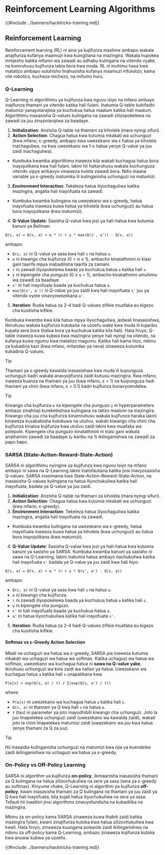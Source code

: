 # Reinforcement Learning Algorithms

{{#include ../banners/hacktricks-training.md}}

## Reinforcement Learning

Reinforcement learning (RL) ni aina ya kujifunza mashine ambapo wakala anajifunza kufanya maamuzi kwa kuingiliana na mazingira. Wakala hupokea mrejesho katika mfumo wa zawadi au adhabu kulingana na vitendo vyake, na kumruhusu kujifunza tabia bora kwa muda. RL ni muhimu hasa kwa matatizo ambapo suluhisho linahusisha kufanya maamuzi mfululizo, kama vile robotics, kucheza michezo, na mifumo huru.

### Q-Learning

Q-Learning ni algorithimu ya kujifunza kwa nguvu isiyo na mfano ambayo inajifunza thamani ya vitendo katika hali fulani. Inatumia Q-table kuhifadhi matumizi yanayotarajiwa ya kuchukua hatua maalum katika hali maalum. Algorithimu inasasisha Q-values kulingana na zawadi zilizopokelewa na zawadi za juu zinazotarajiwa za baadaye.
1. **Initialization**: Anzisha Q-table na thamani za kiholela (mara nyingi sifuri).
2. **Action Selection**: Chagua hatua kwa kutumia mkakati wa uchunguzi (kwa mfano, ε-greedy, ambapo kwa uwezekano wa ε hatua ya kiholela inachaguliwa, na kwa uwezekano wa 1-ε hatua yenye Q-value ya juu zaidi inachaguliwa).
- Kumbuka kwamba algorithimu inaweza kila wakati kuchagua hatua bora inayojulikana kwa hali fulani, lakini hii haitaruhusu wakala kuchunguza vitendo vipya ambavyo vinaweza kuleta zawadi bora. Ndio maana variable ya ε-greedy inatumika ili kulinganisha uchunguzi na matumizi.
3. **Environment Interaction**: Tekeleza hatua iliyochaguliwa katika mazingira, angalia hali inayofuata na zawadi.
- Kumbuka kwamba kulingana na uwezekano wa ε-greedy, hatua inayofuata inaweza kuwa hatua ya kiholela (kwa uchunguzi) au hatua bora inayojulikana (kwa matumizi).
4. **Q-Value Update**: Sasisha Q-value kwa jozi ya hali-hatua kwa kutumia kanuni ya Bellman:
```plaintext
Q(s, a) = Q(s, a) + α * (r + γ * max(Q(s', a')) - Q(s, a))
```
ambapo:
- `Q(s, a)` ni Q-value ya sasa kwa hali `s` na hatua `a`.
- `α` ni kiwango cha kujifunza (0 < α ≤ 1), ambacho kinatathmini ni kiasi gani taarifa mpya inabadilisha taarifa za zamani.
- `r` ni zawadi iliyopokelewa baada ya kuchukua hatua `a` katika hali `s`.
- `γ` ni kipengele cha punguzo (0 ≤ γ < 1), ambacho kinatathmini umuhimu wa zawadi za baadaye.
- `s'` ni hali inayofuata baada ya kuchukua hatua `a`.
- `max(Q(s', a'))` ni Q-value ya juu zaidi kwa hali inayofuata `s'` juu ya vitendo vyote vinavyowezekana `a'`.
5. **Iteration**: Rudia hatua za 2-4 hadi Q-values zifikie muafaka au kigezo cha kusitisha kifikie.

Kumbuka kwamba kwa kila hatua mpya iliyochaguliwa, jedwali linasasishwa, likiruhusu wakala kujifunza kutokana na uzoefu wake kwa muda ili kujaribu kupata sera bora (hatua bora ya kuchukua katika kila hali). Hata hivyo, Q-table inaweza kuwa kubwa kwa mazingira yenye hali nyingi na vitendo, na kufanya kuwa ngumu kwa matatizo magumu. Katika hali kama hizo, mbinu za kukadiria kazi (kwa mfano, mitandao ya neva) zinaweza kutumika kukadiria Q-values.

> [!TIP]
> Thamani ya ε-greedy kawaida inasasishwa kwa muda ili kupunguza uchunguzi kadri wakala anavyojifunza zaidi kuhusu mazingira. Kwa mfano, inaweza kuanza na thamani ya juu (kwa mfano, ε = 1) na kuipunguza hadi thamani ya chini (kwa mfano, ε = 0.1) kadri kujifunza kunavyoendelea.

> [!TIP]
> Kiwango cha kujifunza `α` na kipengele cha punguzo `γ` ni hyperparameters ambazo zinahitaji kurekebishwa kulingana na tatizo maalum na mazingira. Kiwango cha juu cha kujifunza kinamruhusu wakala kujifunza haraka lakini kinaweza kusababisha kutokuwa na utulivu, wakati kiwango cha chini cha kujifunza kinatoa kujifunza kwa utulivu zaidi lakini kwa muafaka wa polepole. Kipengele cha punguzo kinatathmini ni kiasi gani wakala anathamini zawadi za baadaye (`γ` karibu na 1) ikilinganishwa na zawadi za papo hapo.

### SARSA (State-Action-Reward-State-Action)

SARSA ni algorithimu nyingine ya kujifunza kwa nguvu isiyo na mfano ambayo ni sawa na Q-Learning lakini inatofautiana katika jinsi inavyosasisha Q-values. SARSA inasimama kwa State-Action-Reward-State-Action, na inasasisha Q-values kulingana na hatua iliyochukuliwa katika hali inayofuata, badala ya Q-value ya juu zaidi.
1. **Initialization**: Anzisha Q-table na thamani za kiholela (mara nyingi sifuri).
2. **Action Selection**: Chagua hatua kwa kutumia mkakati wa uchunguzi (kwa mfano, ε-greedy).
3. **Environment Interaction**: Tekeleza hatua iliyochaguliwa katika mazingira, angalia hali inayofuata na zawadi.
- Kumbuka kwamba kulingana na uwezekano wa ε-greedy, hatua inayofuata inaweza kuwa hatua ya kiholela (kwa uchunguzi) au hatua bora inayojulikana (kwa matumizi).
4. **Q-Value Update**: Sasisha Q-value kwa jozi ya hali-hatua kwa kutumia kanuni ya sasisho ya SARSA. Kumbuka kwamba kanuni ya sasisho ni sawa na Q-Learning, lakini inatumia hatua ambayo itachukuliwa katika hali inayofuata `s'` badala ya Q-value ya juu zaidi kwa hali hiyo:
```plaintext
Q(s, a) = Q(s, a) + α * (r + γ * Q(s', a') - Q(s, a))
```
ambapo:
- `Q(s, a)` ni Q-value ya sasa kwa hali `s` na hatua `a`.
- `α` ni kiwango cha kujifunza.
- `r` ni zawadi iliyopokelewa baada ya kuchukua hatua `a` katika hali `s`.
- `γ` ni kipengele cha punguzo.
- `s'` ni hali inayofuata baada ya kuchukua hatua `a`.
- `a'` ni hatua iliyochukuliwa katika hali inayofuata `s'`.
5. **Iteration**: Rudia hatua za 2-4 hadi Q-values zifikie muafaka au kigezo cha kusitisha kifikie.

#### Softmax vs ε-Greedy Action Selection

Mbali na uchaguzi wa hatua wa ε-greedy, SARSA pia inaweza kutumia mkakati wa uchaguzi wa hatua wa softmax. Katika uchaguzi wa hatua wa softmax, uwezekano wa kuchagua hatua ni **sawa na Q-value yake**, ikiruhusu uchunguzi wa kina zaidi wa nafasi ya hatua. Uwezekano wa kuchagua hatua `a` katika hali `s` unapatikana kwa:
```plaintext
P(a|s) = exp(Q(s, a) / τ) / Σ(exp(Q(s, a') / τ))
```
where:
- `P(a|s)` ni uwezekano wa kuchagua hatua `a` katika hali `s`.
- `Q(s, a)` ni thamani ya Q kwa hali `s` na hatua `a`.
- `τ` (tau) ni parameter ya joto inayodhibiti kiwango cha uchunguzi. Joto la juu linapelekea uchunguzi zaidi (uwezekano wa kawaida zaidi), wakati joto la chini linapelekea matumizi zaidi (uwezekano wa juu kwa hatua zenye thamani za Q za juu).

> [!TIP]
> Hii inasaidia kulinganisha uchunguzi na matumizi kwa njia ya kuendelea zaidi ikilinganishwa na uchaguzi wa hatua ya ε-greedy.

### On-Policy vs Off-Policy Learning

SARSA ni algorithm ya kujifunza **on-policy**, ikimaanisha inasasisha thamani za Q kulingana na hatua zilizochukuliwa na sera ya sasa (sera ya ε-greedy au softmax). Kinyume chake, Q-Learning ni algorithm ya kujifunza **off-policy**, kwani inasasisha thamani za Q kulingana na thamani ya juu zaidi ya Q kwa hali inayofuata, bila kujali hatua iliyochukuliwa na sera ya sasa. Tofauti hii inaathiri jinsi algorithms zinavyofundisha na kubadilika na mazingira.

Mbinu za on-policy kama SARSA zinaweza kuwa thabiti zaidi katika mazingira fulani, kwani zinajifunza kutoka kwa hatua zilizochukuliwa kwa kweli. Hata hivyo, zinaweza kuungana polepole zaidi ikilinganishwa na mbinu za off-policy kama Q-Learning, ambazo zinaweza kujifunza kutoka kwa anuwai kubwa ya uzoefu.

{{#include ../banners/hacktricks-training.md}}
